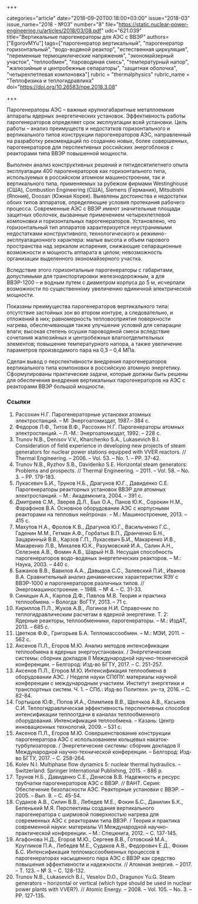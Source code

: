 +++

categories="article"
date="2018-09-20T00:18:00+03:00"
issue="2018-03"
issue_name="2018 - №03"
number="8"
file="https://static.nuclear-power-engineering.ru/articles/2018/03/08.pdf"
udc="621.039"
title="Вертикальные парогенераторы для АЭС с ВВЭР"
authors=["EgorovMYu"]
tags=["парогенератор вертикальный", "парогенератор горизонтальный", "водо-водяной реактор", "естественная циркуляция", "переменные термоциклические напряжения", "экономайзерный участок", "теплообмен", "пароводяная смесь", "температурный напор", "жалюзийные и центробежные сепараторы", "защитная оболочка", "четырехпетлевая компоновка"]
rubric = "thermalphysics"
rubric_name = "Теплофизика и теплогидравлика"
doi="https://doi.org/10.26583/npe.2018.3.08"

+++

Парогенераторы АЭС – важные крупногабаритные металлоемкие аппараты ядерных энергетических установок. Эффективность работы парогенераторов определяет срок эксплуатации всей установки. Цель работы – анализ преимуществ и недостатков горизонтального и вертикального типов конструкции парогенераторов АЭС, направленный на разработку рекомендаций по созданию новых, более совершенных, парогенераторов для перспективных российских энергоблоков с реакторами типа ВВЭР повышенной мощности.

Выполнен анализ конструктивных решений и пятидесятилетнего опыта эксплуатации 400 парогенераторов как горизонтального типа, используемых в российском атомном машиностроении, так и вертикального типа, применяемых за рубежом фирмами Westinghouse (США), Combustion Engineering (США), Siemens (Германия), Mitsubishi (Япония), Doosan (Южная Корея). Выявлены достоинства и недостатки обоих типов аппаратов, определяющие условия протекания рабочего процесса. Современные АЭС с ВВЭР имеют значительные площади защитных оболочек, вызванные применением четырехпетлевой компоновки и горизонтальных парогенераторов. Установлено, что горизонтальный тип аппаратов характеризуется неустранимыми недостатками конструктивного, технологического и режимно-эксплуатационного характера: малые высота и объем парового пространства над зеркалом испарения, снижающие сепарационные возможности и мощность аппарата в целом; невозможность организации выделенного экономайзерного участка.

Вследствие этого горизонтальные парогенераторы с габаритами, допустимыми для транспортировки железнодорожным, а для ВВЭР-1200 – и водным путем с диаметром корпуса до 5 м, исчерпали возможности по существенному увеличению единичной электрической мощности.

Показаны преимущества парогенераторов вертикального типа: отсутствие застойных зон во втором контуре, а следовательно, и отложений в них; равномерность тепловосприятия поверхности нагрева, обеспечивающая также улучшение условий для сепарации влаги; высокая степень осушки пароводяной смеси вследствие сочетания жалюзийных и центробежных влагоотделительных элементов; повышение температурного напора, а также увеличение параметров производимого пара на 0,3 – 0,4 МПа.

Сделан вывод о перспективности внедрения парогенераторов вертикального типа компоновки в российскую атомную энергетику. Сформулированы практические задачи, которые должны быть решены для обеспечения внедрения вертикальных парогенераторов на АЭС с реакторами ВВЭР большой мощности.

### Ссылки

1. Рассохин Н.Г. Парогенераторные установки атомных электростанций. – М: Энергоатомиздат, 1987.– 384 с.
2. Федоров Л.Ф., Титов В.Ф., Рассохин Н.Г. Парогенераторы атомных электростанций. – Л.-М.: Энергоатомиздат, 1992. – 228 с.
3. Trunov N.B., Denisov V.V., Kharchenko S.A., Lukasevich B.I. Сonsideration of field experience in developing new projects of steam generators for nuclear power stations equipped with VVER reactors. // Thermal Engineering. – 2006. – Vol. 53. – No. 1. – PP. 37-42.
4. Trunov N.B., Ryzhov S.B., Davidenko S.E. Horizontal steam generators: Problems and prospects. // Thermal Engineering. – 2011. – Vol. 58. – No. 3. – PP. 179-183.
5. Лукасевич Б.И., Трунов Н.Б., Драгунов Ю.Г., Давиденко С.Е. Парогенераторы реакторных установок ВВЭР для атомных электростанций. – М.: Академкнига, 2004. – 391 с.
6. Дмитриев С.М., Зверев Д.Л., Бых О.А., Панов Ю.К., Сорокин Н.М., Фарафонов В.А. Основное оборудование АЭС с корпусными реакторами на тепловых нейтронах. – М.: Машиностроение, 2013. – 415 с.
7. Махутов Н.А., Фролов К.В., Драгунов Ю.Г., Васильченко Г.С., Гаденин М.М., Гетман А.Ф., Горбатых В.П., Дранченко Б.Н., Зацаринный В.В., Карзов Г.П., Лукасевич Б.И., Макаренко И.В., Макаренко Л.В., Михалев Ю.К., Разумовский И.А., Салин А.Н., Селезнев А.В., Фомин А.В., Шарый Н.В. Несущая способность парогенераторов водо-водяных энергетических реакторов. – М.: Наука, 2003. – 440 с.
8. Бажанов В.В., Вавилов А.А., Давыдов С.С., Залевский П.И., Иванов В.А. Сравнительный анализ динамических характеристик ЯЭУ с ВВЭР-1000 и парогенераторов различных типов. // Энергомашиностроение. – 1988. – № 4. – С. 31-33.
9. Синицын А.А., Карпов Д.Ф., Павлов М.В. Теория и практика теплообмена. – Вологда: ВоГТУ, 2013. – 71 с.
10. Кириллов П.Л., Жуков А.В., Логинов Н.И. Справочник по теплогидравлическим расчетам в ядерной энергетике. Т. 2: Ядерные реакторы, теплообменники, парогенераторы. – М.: ИздАТ, 2013. – 685 с.
11. Цветков Ф.Ф., Григорьев Б.А. Тепломассообмен. – М.: МЭИ, 2011. – 562 с.
12. Аксенов П.Л., Егоров М.Ю. Анализ методов интенсификации теплообмена в ядерных энергоустановках. / Энергетические системы: сборник докладов II Международной научно-технической конференции. – Белгород: Изд-во БГТУ, 2017. – С. 251-257.
13. Аксенов П.Л., Егоров М.Ю. Интенсификация теплообмена в оборудовании АЭС. / Неделя науки СПбПУ: материалы научной конференции с международным участием. Институт энергетики и транспортных систем. Ч. 1. – СПб.: Изд-во Политехн. ун-та, 2016. – С. 82-84.
14. Гортышов Ю.Ф., Попов И.А., Олимпиев В.В., Щелчков А.В., Каськов С.И. Теплогидравлическая эффективность перспективных способов интенсификации теплоотдачи в каналах теплообменного оборудования. Интенсификация теплообмена. – Казань: Центр инновационных технологий, 2009. – 531 с.
15. Аксенов П.Л., Егоров М.Ю. Совершенствование конструкции парогенератора АЭС с использованием кольцевых накаток-турбулизаторов. / Энергетические системы: сборник докладов II Международной научно-технической конференции. – Белгород: Изд-во БГТУ, 2017. – С. 258-264.
16. Kolev N.I. Multiphase flow dynamics 5: nuclear thermal hydraulics. – Switzerland: Springer International Publishing, 2015. – 886 p.
17. Трунов Н.Б., Давиденко С.Е., Денисов В.В. Надежность и ресурс трубчатки парогенераторов АЭС с ВВЭР. // ВАНТ. Серия: Обеспечение безопасности АЭС. Реакторные установки с ВВЭР. – 2005. – Вып. 9. – С. 45-54.
18. Судаков А.В., Силин В.В., Лебедев М.Е., Фокин Б.С., Данилин Б.К., Беленький М.Я. Перспективы создания вертикального парогенератора с ширмовой поверхностью нагрева для современных АЭС с реакторами типа ВВЭР. / Теория и практика современной науки: материалы VI Международной научно-практической конференции. – М.: Спецкнига, 2012. – С. 137-145.
19. Агафонова Н.Д., Егоров М.Ю., Сергеев В.В., Готовский М.А., Кругликов П.А., Лебедев М.Е., Судаков А.В., Федорович Е.Д., Фокин Б.С. Интенсификация тепломассообменных процессов в парогенераторах насыщенного пара АЭС с ВВЭР как средство повышения эффективности и надежности. // Атомная энергия. – 2017. – Т. 123. – № 3. – С. 128-132.
20. Trunov N.B., Lukasevich B.I., Veselov D.O., Dragunov Yu.G. Steam generators – horizontal or vertical (which type should be used in nuclear power plants with VVER?). // Atomic Energy. – 2008. – Vol. 105. – No. 3. – PP. 127-135.